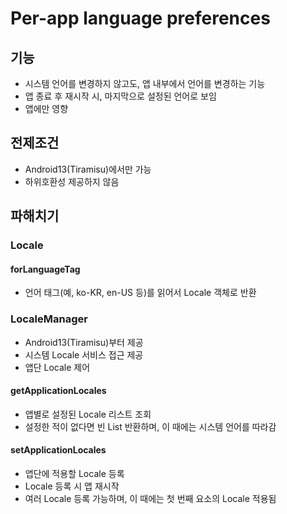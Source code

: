 # Per-app language preferences
## 기능
- 시스템 언어를 변경하지 않고도, 앱 내부에서 언어를 변경하는 기능
- 앱 종료 후 재시작 시, 마지막으로 설정된 언어로 보임
- 앱에만 영향
## 전제조건
- Android13(Tiramisu)에서만 가능
- 하위호환성 제공하지 않음
## 파해치기
### Locale
#### forLanguageTag
- 언어 태그(예, ko-KR, en-US 등)를 읽어서 Locale 객체로 반환
### LocaleManager
- Android13(Tiramisu)부터 제공
- 시스템 Locale 서비스 접근 제공
- 앱단 Locale 제어
#### getApplicationLocales
- 앱별로 설정된 Locale 리스트 조회
- 설정한 적이 없다면 빈 List 반환하며, 이 때에는 시스템 언어를 따라감
#### setApplicationLocales
- 앱단에 적용할 Locale 등록
- Locale 등록 시 앱 재시작
- 여러 Locale 등록 가능하며, 이 때에는 첫 번째 요소의 Locale 적용됨